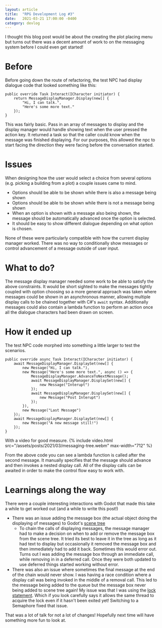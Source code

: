 ```yaml
---
layout: article
title:  "RPG Development Log #3"
date:   2021-03-21 17:00:00 -0400
category: devlog
---
```

I thought this blog post would be about the creating the plot placing menu but turns out there was a decent amount of work to on the messaging system before I could even get started!
# Before
Before going down the route of refactoring, the test NPC had display dialogue code that looked something like this:
```
public override Task Interact(ICharacter initiator) {
    return MessageDisplayManager.Display(new[] {
        "Hi, I can talk.", 
        "Here's some more text."
    });
}
```
This was fairly basic. Pass in an array of messages to display and the display manager would handle showing text when the user pressed the action key.
It returned a task so that the caller could know when the message was finished displaying. For our purposes, this allowed the npc to start facing the direction they were facing before the conversation started.

# Issues
When designing how the user would select a choice from several options (e.g. picking a building from a plot) a couple issues came to mind.
* Options should be able to be shown while there is also a message being shown
* Options should be able to be shown while there is not a message being shown
* When an option is shown with a message also being shown, the message should be automatically advanced once the option is selected.
* It should be easy to show different dialogue depending on what option is chosen.

None of these were particularly compatible with how the current display manager worked. There was no way to conditionally show messages or control advancement of a message outside of user input.

# What to do?
The message display manager needed some work to be able to satisfy the above constraints. It would be short sighted to make the messages tightly coupled with option choosing so a more general approach was taken where messages could be shown in an asynchronous manner, allowing multiple display calls to be chained together with C#'s `await` syntax.
Additionally messages could also contain a lambda function to perform an action once all the dialogue characters had been drawn on screen.

# How it ended up
The test NPC code morphed into something a little larger to test the scenarios.

```
public override async Task Interact(ICharacter initiator) {
    await MessageDisplayManager.DisplaySet(new[] {
        new Message("Hi, I can talk."),
        new Message("Here's some more text.", async () => {
            MessageDisplayManager.AdvanceToNextMessage();
            await MessageDisplayManager.DisplaySet(new[] {
                new Message("Interupt")
            });
            await MessageDisplayManager.DisplaySet(new[] {
                new Message("Post Interupt")
            });
        }),
        new Message("Last Message")
    });
    await MessageDisplayManager.DisplaySet(new[] {
        new Message("A new message still!")
    });
}
```
With a video for good measure.
{% include video.html src="/assets/posts/2021/03/messaging-tree.webm" max-width="712" %}

From the above code you can see a lambda function is called after the second message. It manually specifies that the message should advance and then invokes a nested display call. All of the display calls can be awaited in order to make the control flow easy to work with.

# Learnings along the way

There were a couple interesting interactions with Godot that made this take a while to get worked out (and a while to write this post!)
* There was an issue adding the message box (the actual object doing the displaying of messages) to Godot's [scene tree](https://docs.godotengine.org/en/stable/getting_started/step_by_step/scene_tree.html)
   * To chain the calls of displaying messages, the message manager had to make a decision on when to add or remove the message box from the scene tree. It tried its best to leave it in the tree as long as it had text to display but occasionally it removed the message box and then immediately had to add it back. Sometimes this would error out. Turns out I was adding the message box through an immediate call, while removing in in a deferred call. Once they were both updated to use deferred things started working without error.
* There was also an issue where sometimes the final message at the end of the chain would never show. I was having a race condition where a display call was being invoked in the middle of a removal call. This led to the message being added to the queue but the message box never being added to scene tree again! My issue was that I was using the [lock statement](https://docs.microsoft.com/en-us/dotnet/csharp/language-reference/keywords/lock-statement). Which if you look carefully says it allows the same thread to acquire the lock even if it hasn't been exited yet! Switching to a Semaphore fixed that issue.

That was a lot of talk for not a lot of changes! Hopefully next time will have something more fun to look at.